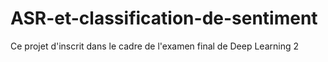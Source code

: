 # ASR-et-classification-de-sentiment
Ce projet d'inscrit dans le cadre de l'examen final de Deep Learning 2
